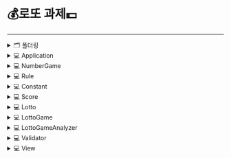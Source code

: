 # 💰로또 과제💵

---
<details>
<summary>🗂️ 폴더링</summary>
<div markdown="1">

``` java
📦 game/
    |
    + 🗂 NumberGame
    | : 숫자 게임 인터페이스

📦 lotto/
    |
    + 🗂 Application
    | : 숫자 게임을 시작하는 애플리케이션
    |
    + 🗂 Constant
    | : 로또 게임에 필요한 상수들을 Enum에 저장하는 클래스
    |
    + 🗂 Lotto 
    | : 로또 클래스
    |
    + 🗂 LottoGame 
    | : 로또 게임을 관리하는 클래스
    |
    + 🗂 LottoGameAnalyzer 
    | : 로또 게임의 결과를 분석하는 클래스
    |
    + 🗂 Rule 
    | : 로또 게임에 적용되는 룰을 저장하는 클래스
    |          
    + 🗂 Score 
    | : 로또 게임의 결과를 저장하는 클래스
    |
    + 🗂 Validator 
    | : 로또 게임 중 요구되는 사용자의 입력의 유효성을 검사하는 클래스
    |
    + 🗂 View 
    | : 로또 게임 중 사용자에게 보여지는 출력을 담당하는 클래스
    |
```

</div>
</details>

<details>
<summary>💻 Application</summary>
<div markdown="1">

```java
public static void main(String[] args) {
   Rule lottoGameRule = new Rule(START_NUMBER.get(), END_NUMBER.get(), NUMBER_SIZE.get());
   NumberGame lottoGame = new LottoGame(lottoGameRule);
   lottoGame.play();
}
```
어플리케이션을 시작합니다.

로또 게임의 규칙을 생성합니다.

규칙을 로또 게임의 생성자에 넘겨줘 숫자 게임을 생성합니다.

로또 게임을 시작합니다.

---

</div>
</details>

<details>
<summary>💻 NumberGame</summary>
<div markdown="1">

### NumberGame

```java
public interface NumberGame {
	void play();
}
```

숫자 게임 인터페이스입니다.\
어떠한 숫자 게임이든 게임을 시작해야 하는 공통적인 특성이 있기에 play() 메서드를 선언했습니다.

Application 클래스에서 NumberGame someNumberGame = new SomeNumberGame();의 형태로 임의의 숫자 게임을 실행할 수 있도록 했습니다.

---
</div>
</details>


<details>
<summary>💻 Rule</summary>
<div>


```java
private int startNumber; //로또 숫자 범위의 첫번째 수
private int endNumber; //로또 번호 범위의 마지막 수
private int numberSize; //로또 번호의 개수
```

인스턴스 변수로 로또 숫자 범위의 첫번째 수, 로또 숫자 범위의 마지막 수, 로또 번호의 개수를 갖습니다.

```java
public Rule(int startNumber, int endNumber, int numberSize) {
    this.startNumber = startNumber;
    this.endNumber = endNumber;
    this.numberSize = numberSize;
}

public int getStartNumber() {
	return startNumber;
}

public int getEndNumber() {
	return endNumber;
}

public int getNumberSize() {
	return numberSize;
}

```
위와 같이 생성자와 각 인스턴스 변수에 대한 getter가 존재합니다.

---
</div>
</details>

<details>
<summary> 💻 Constant</summary>
<div markdown="1">


```java
public enum Rule {
	START_NUMBER(1), //로또 숫자 범위의 첫번째 수
	END_NUMBER(45), //로또 숫자 범위의 마지막 수
	NUMBER_SIZE(6), //로또 번호의 개수
	LOTTO_PRICE(1000), //로또의 가격
	WINNING_RANGE(5), //몇 등까지 수상할지 
	AMOUNT_OF_MONEY_1st(200000000), //1등 당첨 금액
	AMOUNT_OF_MONEY_2nd(3000000), //2등 당첨 금액
	AMOUNT_OF_MONEY_3rd(1500000), //3등 당첨 금액
	AMOUNT_OF_MONEY_4th(50000), //4등 당첨 금액
	AMOUNT_OF_MONEY_5th(5000), //5등 당첨 금액
	MATCH_COUNT_1st(6), // 1등 당첨 시 일치해야 하는 번호 개수
	MATCH_COUNT_2nd(5), // 2등 당첨 시 일치해야 하는 번호 개수
	MATCH_COUNT_3rd(5), // 3등 당첨 시 일치해야 하는 번호 개수
	MATCH_COUNT_4th(4), // 4등 당첨 시 일치해야 하는 번호 개수
	MATCH_COUNT_5th(3), // 5등 당첨 시 일치해야 하는 번호 개수
	ZERO(0),
	ONE(1),
	HUNDRED(100);

	private final int number;

	Rule(int number) {
		this.number = number;
	}

	public int get() {
		return number;
	}
}
```

게임 룰 정의에 필요한 정수들을 저장한 Enum입니다.

<br>
<br>
<br>

```java
public enum RequestMessage {
	REQUEST_INPUT_PURCHASE_MONEY("구입금액을 입력해 주세요."),
	REQUEST_INPUT_WINNING_LOTTO("\n당첨 번호를 입력해 주세요."),
	REQUEST_INPUT_BONUS_NUMBER("\n보너스 번호를 입력해 주세요.");
	private final String requestMessage;

	RequestMessage(String message) {
		this.requestMessage = message;
	}

	@Override
	public String toString() {
		return requestMessage;
	}
}
```

사용자에게 입력을 요청하는 메시지들을 저장한 Enum입니다.
<br>
<br>
<br>

```java
public enum ResponseMessage {
    LOTTO_COUNT_MESSAGE("\n%d개를 구매했습니다."),
    WINNING_STATISTICS_MESSAGE("\n당첨 통계\n---"),
    MATCH_MESSAGE("%d개 일치 (%s원) - %d개"),
    MATCH_MESSAGE_WITH_BONUS("%d개 일치, 보너스 볼 일치 (%s원) - %d개"),
    RATE_OF_RETURN_MESSAGE("총 수익률은 %.1f%%입니다.");
    private final String responseMessage;

    ResponseMessage(String responseMessage) {
        this.responseMessage = responseMessage;
    }

    public String getMessage(int lottoCount) {
        return String.format(responseMessage, lottoCount);
    }

    public String getMessage(double rateOfReturn) {
        return String.format(responseMessage, rateOfReturn);
    }

    public String getMatchMessage(int lottoCount, String price, int matchCount) {
        return String.format(responseMessage, lottoCount, price, matchCount);
    }
}
```

사용자에게 출력할 응답 메시지들을 저장한 Enum입니다.

필요에 따라 getMessage() 메서드를 오버로딩했습니다.
<br>
<br>
<br>

```java
public enum ErrorMessage {
    ONLY_NUMBER_MESSAGE("숫자만 입력해 주세요."),
    INVALID_PRICE_MESSAGE("로또 가격 단위로 로또를 구매할 수 없습니다."),
    INVALID_FORMAT_MESSAGE("올바른 형식으로 입력해 주세요."),
    INVALID_NUMBER_COUNT_MESSAGE("올바른 개수의 번호를 입력해 주세요"),
    INVALID_RANGE_MESSAGE("올바른 범위의 번호를 입력해 주세요");

    private final String errorMessage;

    ErrorMessage(String errorMessage) {
        this.errorMessage = errorMessage;
    }

    public String get() {
        return "[ERROR] " + errorMessage;
    }
}

```

사용자가 잘못된 값을 입력했을 때 출력할 에러 메시지들을 저장한 Enum입니다.

get() 메서드는 "[ERROR]"과 에러 메시지를 합쳐서 반환합니다.
<br>
<br>
<br>

```java
public enum Format {
    DELIMITER(", "),
    PREFIX("["),
    SUFFIX("]"),
    REGEX(","),
    DECIMAL_PATTERN("#,###");
    private final String format;

    Format(String format) {
        this.format = format;
    }

    public String get() {
        return format;
    }
}

```
로또 게임을 진행하는 메서드 내에서 필요한 형식들을 저장한 Enum입니다.

---
<br>
<br>
<br>

</div>
</details>

<details>
<summary>💻 Score</summary>
<div markdown="1">

```java
int winFirstPlace; //1등 당첨 횟수
int winSecondPlace; //2등 당첨 횟수
int winThirdPlace; //3등 당첨 횟수
int winFourthPlace; //4등 당첨 횟수
int winFifthPlace; //5등 당첨 횟수
```
Rule 클래스의 인스턴스 변수입니다.
<br>
<br>

```java
public Score() {
    this.winFirstPlace = ZERO.get();
    this.winSecondPlace = ZERO.get();
    this.winThirdPlace = ZERO.get();
    this.winFourthPlace = ZERO.get();
    this.winFifthPlace = ZERO.get();
}
```
생성자에서 모든 인스턴스 변수들을 0으로 초기화합니다.
<br>
<br>

```java
public void increaseScore(int matchCount, boolean isBonusNumberMatch) {
    if (matchCount == MATCH_COUNT_1st.get()) {
        winFirstPlace++;
    }
    if (matchCount == MATCH_COUNT_2nd.get() && isBonusNumberMatch) {
        winSecondPlace++;
    }
    if (matchCount == MATCH_COUNT_3rd.get()) {
        winThirdPlace++;
    }
    if (matchCount == MATCH_COUNT_4th.get()) {
        winFourthPlace++;
    }
    if (matchCount == MATCH_COUNT_5th.get()) {
        winFifthPlace++;
    }
}
```
당첨 로또와 일치하는 번호 개수 및 보너스 번호가 일치하는지에 따라 당첨 횟수를 증가시킵니다.
<br>
<br>

```java
public List<Integer> getScoresAsList() {
    return Arrays.asList(winFirstPlace, winSecondPlace, winThirdPlace, winFourthPlace, winFifthPlace);
}
```
등수별 당첨 횟수를 리스트 형태로 반환합니다.

<br>
<br>

```java
public int getWinFirstPlace() {
    return winFirstPlace;
}

public int getWinSecondPlace() {
    return winSecondPlace;
}

public int getWinThirdPlace() {
    return winThirdPlace;
}

public int getWinFourthPlace() {
    return winFourthPlace;
}

public int getWinFifthPlace() {
    return winFifthPlace;
}
```
등수별 당첨 횟수에 대한 getter입니다.

---
</div>
</details>

<details>
<summary>💻 Lotto</summary>
<div markdown="1">

```java
private final List<Integer> numbers;
```
로또의 인스턴스 변수입니다.

로또 번호들을 리스트 형태로 저장합니다.
<br>
<br>
```java
public Lotto(Rule lottoGameRule) {
    int startNumber = lottoGameRule.getStartNumber();
    int endNumber = lottoGameRule.getEndNumber();
    int numberSize = lottoGameRule.getNumberSize();
    numbers = Randoms.pickUniqueNumbersInRange(startNumber, endNumber, numberSize);
}

public Lotto(List<Integer> winningNumbers) {
    this.numbers = winningNumbers;
}

public Lotto() {
    numbers = new ArrayList<>();
}
```
로또 클래스의 생성자들입니다.

1. 매개변수로 Rule을 받아 Rule에 맞게 로또 생성
2. 당첨 로또 번호들을 리스트로 받아 당첨 로또를 생성
3. 기본 생성자
   <br>
   <br>

```java
@Override
public String toString() {
    return numbers.stream()
        .sorted()
        .map(Object::toString)
        .collect(Collectors.joining(Format.DELIMITER.get(), Format.PREFIX.get(), Format.SUFFIX.get()));
}
```
toString() 메서드를 오버라이드하여, 형식에 맞게 출력합니다.
<br>
<br>

```java
public List<Integer> getNumbers() {
    return numbers;
}
```
로또 번호 리스트를 반환합니다.
<br>
<br>

```java
public int countMatchingNumbers(Lotto winningLotto) {
    List<Integer> winningNumbers = winningLotto.getNumbers();

    return (int)numbers.stream()
        .filter(winningNumbers::contains)
        .count();
}
```
발행된 로또와 당첨 로또를 비교하여 일치하는 번호의 개수를 반환합니다.

---
</div>
</details>




<details>
<summary>💻 LottoGame</summary>
<div markdown="1">


```java
public class LottoGame implements NumberGame
```
LottoGame 클래스는 NumberGame 인터페이스를 구현합니다.
<br>
<br>

```java
private int purchaseMoney; //로또 구매 금액
private int lottoCount; //발행된 로또 개수
private List<Lotto> lottoList; //발행된 로또를 저장하는 리스트
private Rule lottoGameRule; //로또 게임 룰
private Lotto winningLotto; //우승 로또
private int bonusNumber; //보너스 번호
private LottoGameAnalyzer lottoGameAnalyzer; //로또 게임 분석기
private Validator validator; //사용자 입력 유효성 검증기
private View view; // 화면 출력기
```
로또 게임 클래스의 인스턴스 변수들입니다.
<br>
<br>


```java
public LottoGame(Rule lottoGameRule) {
    this.lottoGameRule = lottoGameRule;

    purchaseMoney = ZERO.get();
    lottoCount = ZERO.get();
    bonusNumber = ZERO.get();

    lottoList = new ArrayList<>();
    winningLotto = new Lotto();
    lottoGameAnalyzer = new LottoGameAnalyzer();
    validator = new Validator();
    view = new View();
}
```
생성자에서는 Rule을 넘겨 받고 인스턴스 변수들을 초기화합니다.
<br>
<br>

```java
@Override
public void play() {
    try {
        inputPurchaseMoney();
        calculateLottoCount();
        issueLotto();
        view.printIssuedLottoList(lottoCount, lottoList);
        inputWinningLotto();
        inputBonusNumber();
        lottoGameAnalyzer.analyze(winningLotto, bonusNumber, lottoList, purchaseMoney);
    } catch (IllegalArgumentException exception) {
        System.out.println(exception.getMessage());
    }
}
```
NumberGame 인터페이스의 play() 메서드를 오바라이딩합니다.

게임의 흐름은 다음과 같습니다.
1. 로또 구매 금액 입력
2. 발행할 로또 개수 계산
3. 로또 발행
4. 발행된 로또 출력
5. 당첨 로또 입력
6. 보너스 번호 입력
7. 당첨 통계 출력
8. 수익률 출력

만약 이 과정에서 IllegalArgumentException이 발생한다면 예외 메시지를 출력하고 프로그램을 종료합니다.

<br>
<br>

```java
private void inputPurchaseMoney() {
    view.printRequestPurchaseMoney();
    String input = Console.readLine();
    validator.validatePurchaseMoney(input);
    purchaseMoney = Integer.parseInt(input);
}
```
로또 구입 금액을 입력 받는 메서드입니다.

메서드의 실행 순서는 다음과 같습니다.
1. 사용자에게 입력 요청 메시지 출력
2. 사용자에게 입력 받기
3. 사용자의 입력에 대한 유효성 검사
4. 문자열 형태의 입력을 정수로 변환하여 로또 구입 금액에 저장
<br>
<br>

```java
private void calculateLottoCount() {
    lottoCount = purchaseMoney / LOTTO_PRICE.get();
}
```
발행할 로또 개수를 계산합니다.

로또 구매 금액을 로또의 가격으로 나눕니다.
<br>
<br>

```java
private void issueLotto() {
    for (int iterator = ZERO.get(); iterator < lottoCount; iterator++) {
        lottoList.add(new Lotto(lottoGameRule));
    }
}
```
발행할 로또의 개수만큼 반복문을 통해 로또 리스트에 새로운 로또를 추가합니다.
<br>
<br>

```java
private void inputWinningLotto() {
    view.printRequestWinningLotto();
    String input = Console.readLine();
    validator.validateWinningLotto(input);

    List<Integer> winningNumbers = Arrays.stream(input.split(Format.REGEX.get()))
        .map(Integer::parseInt)
        .collect(Collectors.toList());

    winningLotto = new Lotto(winningNumbers);
}
```
우승 로또를 입력 받는 메서드입니다.

메서드의 실행 순서는 다음과 같습니다.
1. 사용자에게 입력 요청 메시지 출력
2. 사용자에게 입력 받기
3. 사용자의 입력에 대한 유효성 검사
4. 문자열 형태의 입력을 스트림과 람다식을 통해 정수형 리스트 형태로 변환
5. 변환된 리스트를 로또 클래스 생성자의 매개변수로 넘겨 우승 로또 생성 


<br>
<br>

```java
private void inputBonusNumber() {
    view.printRequestBonusNumber();
    String input = Console.readLine();
    validator.validateBonusNumber(input);
    bonusNumber = Integer.parseInt(input);
}
```
보너스 번호를 입력 받는 메서드입니다.

메서드의 실행 순서는 다음과 같습니다.
1. 사용자에게 입력 요청 메시지 출력
2. 사용자에게 입력 받기
3. 사용자의 입력에 대한 유효성 검사
4. 문자열 형태의 입력을 정수로 변환하여 보너스 번호에 저장

---


</div>
</details>


<details>
<summary>💻 LottoGameAnalyzer</summary>
<div markdown="1">

```java
private View view; //화면 출력기

public LottoGameAnalyzer() {
    view = new View();
}
```
로또 게임 분석기의 인스턴스 변수와 생성자입니다.
<br>
<br>

```java
public void analyze(Lotto winningLotto, int bonusNumber, List<Lotto> lottoList, int purchaseMoney) {
   Score score = calculateScore(winningLotto, bonusNumber, lottoList);
   double rateOfReturn = calculateReteOfReturn(purchaseMoney, score);
   view.printWinningStatistics(score);
   view.printRateOfReturn(rateOfReturn);
}
```
로또 게임의 결과를 분석하는 메서드입니다.
분석의 흐름은 다음과 같습니다.
1. 스코어 계산하기
2. 수익룰 계산하기
3. 당첨 통계 출력하기
4. 수익률 출력하기

굳이 분석기에서 View를 사용해야 할까? 라는 생각에 3, 4번은 Lotto 클래스의 play() 메서드로 옮기고 싶은데 그렇게 하려면 analyze() 메서드가 스코어와 수익률을 반환해야 합니다.

그래서 Score 클래스에 rateOfReturn 인스턴스 변수를 추가할까 고민 중입니다.

이에 대해서 답변해주시면 감사하겠습니다!
<br>
<br>


```java
private Score calculateScore(Lotto winningLotto, int bonusNumber, List<Lotto> lottoList) {
     Score score = new Score();

     for (Lotto lotto : lottoList) {
         int matchCount = lotto.countMatchingNumbers(winningLotto);
         boolean isBonusNumberMath = lotto.getNumbers().contains(bonusNumber);
         score.increaseScore(matchCount, isBonusNumberMath);
     }

     return score;
 }
```
스코어를 계산하는 메서드입니다.

로또 리스트를 순회하며 당첨 로또와 일치하는 번호의 개수 및 보너스 번호 일치 여부를 계산하고,
그 결과에 따라 스코어를 증가시킵니다.

계산된 스코어를 반환합니다.

<br>
<br>


```java
private double calculateReteOfReturn(int purchaseMoney, Score score) {
     List<Integer> prizeList = Arrays.asList(AMOUNT_OF_MONEY_1st.get(), AMOUNT_OF_MONEY_2nd.get(),
         AMOUNT_OF_MONEY_3rd.get(), AMOUNT_OF_MONEY_4th.get(), AMOUNT_OF_MONEY_5th.get());
     List<Integer> scoreList = score.getScoresAsList();
     long totalWonMoney = ZERO.get();

     for (int iterator = ZERO.get(); iterator < WINNING_RANGE.get(); iterator++) {
         totalWonMoney += scoreList.get(iterator) * prizeList.get(iterator);
     }

     double rateOfReturn = ((double)totalWonMoney / (double)purchaseMoney) * HUNDRED.get();

     return rateOfReturn;
 }
```
1등 당첨 금액부터 5등 당첨 금액까지 순서대로 리스트에 저장합니다.

스코어의 등수별 당첨 횟수를 리스트 형태로 저장합니다.

상금의 총합을 0으로 초기화합니다.

반복문을 순회하며 (각 등수별 당첨 금액 * 각 등수별 당첨 횟수) 값을 상금의 총합에 더합니다.

(상금의 총합 * 로또 구매 금액) * 100을 통해 수익률을 계산합니다.

수익률을 반환합니다.

---

</div>
</details>

<details>
<summary>💻 Validator</summary>
<div markdown="1">

```java
public void validatePurchaseMoney(String input) {
  for (char digit : input.toCharArray()) {
      if (!Character.isDigit(digit)) {
          throw new IllegalArgumentException(ONLY_NUMBER_MESSAGE.get());
      }
  }

  int purchaseMoney = Integer.parseInt(input);

  if (purchaseMoney < LOTTO_PRICE.get()) {
      throw new IllegalArgumentException(INVALID_PRICE_MESSAGE.get());
  }

  if (purchaseMoney % LOTTO_PRICE.get() != ZERO.get()) {
      throw new IllegalArgumentException(INVALID_PRICE_MESSAGE.get());
  }
}
```
사용자가 입력한 로또 구매 금액의 유효성을 검사합니다.

1. 입력 문자열이 숫자로만 이루어져 있는지 검사합니다.
2. 구매 금액이 로또의 가격보다 작은지 검사합니다.
3. 거스름돈이 존재하는지 검사합니다.

만약 1, 2, 3 중 하나의 검사라도 통과하지 못하면 에러 메시지와 함께 IllegalArgumentException을 발생시킵니다.
<br>
<br>

```java
public void validateWinningLotto(String input) {
     List<Integer> winningNumbers = new ArrayList<>();
     try {
         winningNumbers = Arrays.stream(input.split(Format.REGEX.get()))
             .map(Integer::parseInt)
             .collect(Collectors.toList());
     } catch (Exception e) {
         throw new IllegalArgumentException(INVALID_FORMAT_MESSAGE.get());
     }

     if (winningNumbers.size() != NUMBER_SIZE.get()) {
         throw new IllegalArgumentException(INVALID_NUMBER_COUNT_MESSAGE.get());
     }

     for (int number : winningNumbers) {
         if (number < START_NUMBER.get() || number > END_NUMBER.get()) {
             throw new IllegalArgumentException(INVALID_RANGE_MESSAGE.get());
         }
     }
 }
```
숫자,숫자,...,숫자의 형태로 입력 받은 우승 로또 번호들의 유효성을 검사합니다.

1. ","로 분리한 문자들을 정수로 변환하고 정수형 리스트에 저장하는 과정을 try/catch문으로 검사합니다.
2. 정수형으로 변환한 우승 로또 번호들을 저장하는 리스트의 크기가 6인지 확인합니다.
3. 우승 로또 번호들이 올바른 범위 내의 숫자로 구성되어 있는지 확인합니다.

만약 1, 2, 3 중 하나의 검사라도 통과하지 못하면 에러 메시지와 함께 IllegalArgumentException을 발생시킵니다.
<br>
<br>


```java
public void validateBonusNumber(String input) {
     try {
         Integer.parseInt(input);
     } catch (NumberFormatException e) {
         throw new IllegalArgumentException(ONLY_NUMBER_MESSAGE.get());
     }

     int bonusNumber = Integer.parseInt(input);
     if (bonusNumber < START_NUMBER.get() || bonusNumber > END_NUMBER.get()) {
         throw new IllegalArgumentException(INVALID_RANGE_MESSAGE.get());
     }
 }
```
보너스 번호의 유효성을 검사합니다.

1. 문자열 형태의 입력이 정수형으로 변환 가능한지 검사합니다.
2. 보너스 번호가 올바른 범위 내의 숫자인지 확인합니다.

만약 1, 2, 3 중 하나의 검사라도 통과하지 못하면 에러 메시지와 함께 IllegalArgumentException을 발생시킵니다.
<br>
<br>

</div>
</details>

<details>
<summary>💻 View</summary>
<div markdown="1">

```java
public void printRequestPurchaseMoney() {
     System.out.println(RequestMessage.REQUEST_INPUT_PURCHASE_MONEY);
 }
```
사용자에게 구매 금액 입력 요청 메시지를 출력합니다.
<br>
<br>


```java
public void printIssuedLottoList(int lottoCount, List<Lotto> lottoList) {
     System.out.println(ResponseMessage.LOTTO_COUNT_MESSAGE.getMessage(lottoCount));

     for (Lotto lotto : lottoList) {
         System.out.println(lotto);
     }
 }
```
사용자에게 발행된 로또 개수를 출력합니다.

발행된 로또들을 출력합니다.
<br>
<br>

```java
public void printRequestWinningLotto() {
     System.out.println(RequestMessage.REQUEST_INPUT_WINNING_LOTTO);
 }
```
사용자에게 우승 로또 번호 입력 요청 메시지를 출력합니다.
<br>
<br>

```java
 public void printRequestBonusNumber() {
     System.out.println(RequestMessage.REQUEST_INPUT_BONUS_NUMBER);
 }
```
사용자에게 보너스 번호 입력 요청 메시지를 출력합니다.
<br>
<br>

```java
public void printWinningStatistics(Score score) {
     System.out.println(ResponseMessage.WINNING_STATISTICS_MESSAGE);

     System.out.println(ResponseMessage.MATCH_MESSAGE.getMatchMessage(MATCH_COUNT_5th.get(),
         formatNumber(AMOUNT_OF_MONEY_5th.get()), score.getWinFifthPlace()));

     System.out.println(ResponseMessage.MATCH_MESSAGE.getMatchMessage(MATCH_COUNT_4th.get(),
         formatNumber(AMOUNT_OF_MONEY_4th.get()), score.getWinFourthPlace()));

     System.out.println(ResponseMessage.MATCH_MESSAGE.getMatchMessage(MATCH_COUNT_3rd.get(),
         formatNumber(AMOUNT_OF_MONEY_3rd.get()), score.getWinThirdPlace()));

     System.out.println(ResponseMessage.MATCH_MESSAGE_WITH_BONUS.getMatchMessage(MATCH_COUNT_2nd.get(),
         formatNumber(AMOUNT_OF_MONEY_2nd.get()), score.getWinSecondPlace()));

     System.out.println(ResponseMessage.MATCH_MESSAGE.getMatchMessage(MATCH_COUNT_1st.get(),
         formatNumber(AMOUNT_OF_MONEY_1st.get()), score.getWinFirstPlace()));
 }
```
사용자에게 당첨 통계를 출력합니다.

이 부분은.. 최대한 변화에 쉽게 대처할 수 있도록 코드를 작성한다고 한건데.. 가독성이 최악입니다..
어떻게 해결해야 할지 조언해주시면 감사하겠습니다!
<br>
<br>


```java
public String formatNumber(int amountOfMoney) {
     DecimalFormat decimalFormat = new DecimalFormat(Format.DECIMAL_PATTERN.get());
     String formattedNumber = decimalFormat.format(amountOfMoney);
     return formattedNumber;
 }
```
당첨 금액을 형식에 따라 천원 단위로 ","를 추가하고 반환합니다.
<br>
<br>


```java
public void printRateOfReturn(double rateOfReturn) {
     System.out.println(ResponseMessage.RATE_OF_RETURN_MESSAGE.getMessage(rateOfReturn));
 }
```
사용자에게 수익률 메시지를 출력합니다.

---
</div>
</details>
